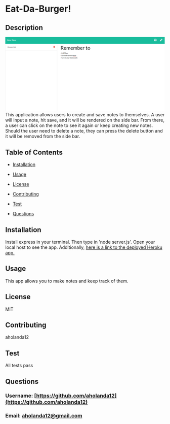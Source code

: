 
# Eat-Da-Burger!

## Description
![Screenshot](https://github.com/aholanda12/express-note-taker/blob/master/public/assets/images/screenshot.PNG)
This application allows users to create and save notes to themselves. A user will input a note, hit save, and it will be rendered on the side bar. From there, a user can click on the note to see it again or keep creating new notes. Should the user need to delete a note, they can press the delete button and it will be removed from the side bar. 

## Table of Contents

* [Installation](#Installation)

* [Usage](#Usage)

* [License](#License)

* [Contributing](#Contributing)

* [Test](#Test)

* [Questions](#Questions)

## Installation
Install express in your terminal. Then type in 'node server.js'. Open your local host to see the app.
Additionally, [here is a link to the deployed Heroku app.](https://safe-thicket-42616.herokuapp.com/notes)

## Usage
This app allows you to make notes and keep track of them.

## License
MIT

## Contributing
aholanda12

## Test
All tests pass

## Questions

### Username: [https://github.com/aholanda12](https://github.com/aholanda12)

### Email: [aholanda12@gmail.com](mailto:aholanda12@gmail.com)

    